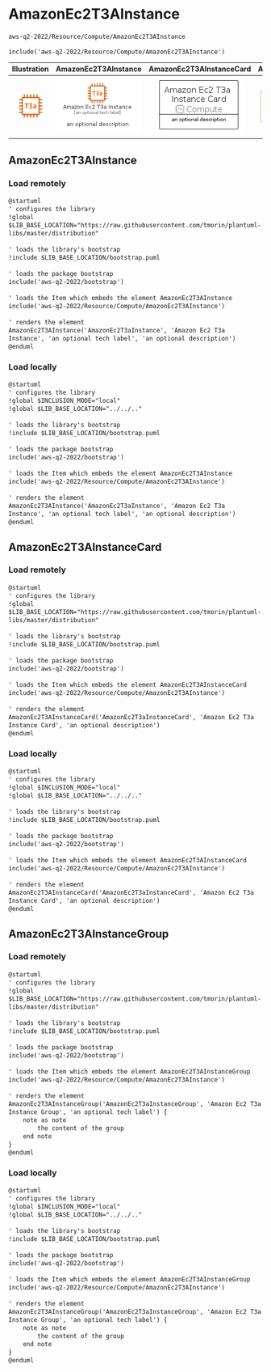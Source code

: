 # AmazonEc2T3AInstance


```text
aws-q2-2022/Resource/Compute/AmazonEc2T3AInstance
```

```text
include('aws-q2-2022/Resource/Compute/AmazonEc2T3AInstance')
```



| Illustration | AmazonEc2T3AInstance | AmazonEc2T3AInstanceCard | AmazonEc2T3AInstanceGroup |
| :---: | :---: | :---: | :---: |
| ![illustration for Illustration](../../../aws-q2-2022/Resource/Compute/AmazonEc2T3AInstance.png) | ![illustration for AmazonEc2T3AInstance](../../../aws-q2-2022/Resource/Compute/AmazonEc2T3AInstance.Local.png) | ![illustration for AmazonEc2T3AInstanceCard](../../../aws-q2-2022/Resource/Compute/AmazonEc2T3AInstanceCard.Local.png) | ![illustration for AmazonEc2T3AInstanceGroup](../../../aws-q2-2022/Resource/Compute/AmazonEc2T3AInstanceGroup.Local.png) |




## AmazonEc2T3AInstance

### Load remotely
```plantuml
@startuml
' configures the library
!global $LIB_BASE_LOCATION="https://raw.githubusercontent.com/tmorin/plantuml-libs/master/distribution"

' loads the library's bootstrap
!include $LIB_BASE_LOCATION/bootstrap.puml

' loads the package bootstrap
include('aws-q2-2022/bootstrap')

' loads the Item which embeds the element AmazonEc2T3AInstance
include('aws-q2-2022/Resource/Compute/AmazonEc2T3AInstance')

' renders the element
AmazonEc2T3AInstance('AmazonEc2T3aInstance', 'Amazon Ec2 T3a Instance', 'an optional tech label', 'an optional description')
@enduml
```

### Load locally
```plantuml
@startuml
' configures the library
!global $INCLUSION_MODE="local"
!global $LIB_BASE_LOCATION="../../.."

' loads the library's bootstrap
!include $LIB_BASE_LOCATION/bootstrap.puml

' loads the package bootstrap
include('aws-q2-2022/bootstrap')

' loads the Item which embeds the element AmazonEc2T3AInstance
include('aws-q2-2022/Resource/Compute/AmazonEc2T3AInstance')

' renders the element
AmazonEc2T3AInstance('AmazonEc2T3aInstance', 'Amazon Ec2 T3a Instance', 'an optional tech label', 'an optional description')
@enduml
```

## AmazonEc2T3AInstanceCard

### Load remotely
```plantuml
@startuml
' configures the library
!global $LIB_BASE_LOCATION="https://raw.githubusercontent.com/tmorin/plantuml-libs/master/distribution"

' loads the library's bootstrap
!include $LIB_BASE_LOCATION/bootstrap.puml

' loads the package bootstrap
include('aws-q2-2022/bootstrap')

' loads the Item which embeds the element AmazonEc2T3AInstanceCard
include('aws-q2-2022/Resource/Compute/AmazonEc2T3AInstance')

' renders the element
AmazonEc2T3AInstanceCard('AmazonEc2T3aInstanceCard', 'Amazon Ec2 T3a Instance Card', 'an optional description')
@enduml
```

### Load locally
```plantuml
@startuml
' configures the library
!global $INCLUSION_MODE="local"
!global $LIB_BASE_LOCATION="../../.."

' loads the library's bootstrap
!include $LIB_BASE_LOCATION/bootstrap.puml

' loads the package bootstrap
include('aws-q2-2022/bootstrap')

' loads the Item which embeds the element AmazonEc2T3AInstanceCard
include('aws-q2-2022/Resource/Compute/AmazonEc2T3AInstance')

' renders the element
AmazonEc2T3AInstanceCard('AmazonEc2T3aInstanceCard', 'Amazon Ec2 T3a Instance Card', 'an optional description')
@enduml
```

## AmazonEc2T3AInstanceGroup

### Load remotely
```plantuml
@startuml
' configures the library
!global $LIB_BASE_LOCATION="https://raw.githubusercontent.com/tmorin/plantuml-libs/master/distribution"

' loads the library's bootstrap
!include $LIB_BASE_LOCATION/bootstrap.puml

' loads the package bootstrap
include('aws-q2-2022/bootstrap')

' loads the Item which embeds the element AmazonEc2T3AInstanceGroup
include('aws-q2-2022/Resource/Compute/AmazonEc2T3AInstance')

' renders the element
AmazonEc2T3AInstanceGroup('AmazonEc2T3aInstanceGroup', 'Amazon Ec2 T3a Instance Group', 'an optional tech label') {
    note as note
        the content of the group
    end note
}
@enduml
```

### Load locally
```plantuml
@startuml
' configures the library
!global $INCLUSION_MODE="local"
!global $LIB_BASE_LOCATION="../../.."

' loads the library's bootstrap
!include $LIB_BASE_LOCATION/bootstrap.puml

' loads the package bootstrap
include('aws-q2-2022/bootstrap')

' loads the Item which embeds the element AmazonEc2T3AInstanceGroup
include('aws-q2-2022/Resource/Compute/AmazonEc2T3AInstance')

' renders the element
AmazonEc2T3AInstanceGroup('AmazonEc2T3aInstanceGroup', 'Amazon Ec2 T3a Instance Group', 'an optional tech label') {
    note as note
        the content of the group
    end note
}
@enduml
```

